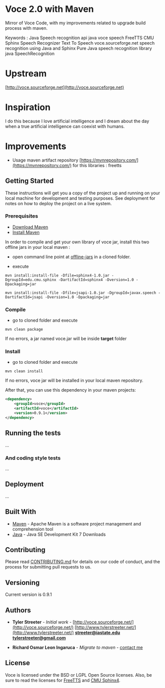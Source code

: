 # Voce 2.0 with Maven

Mirror of Voce Code, with my improvements related to upgrade build process with maven. 

Keywords : Java Speech recognition api java voce speech FreeTTS CMU Sphinx Speech Recognizer Text To Speech voce.sourceforge.net speech recognition using Java and Sphinx Pure Java speech recognition library java SpeechRecognition 

# Upstream 

[http://voce.sourceforge.net](http://voce.sourceforge.net)

# Inspiration

I do this because I love artificial intelligence and I dream about the day when a true artificial intelligence can coexist with humans.

# Improvements

* Usage maven artifact repository [https://mvnrepository.com/](https://mvnrepository.com/) for this libraries : freetts

## Getting Started

These instructions will get you a copy of the project up and running on your local machine for development and testing purposes. See deployment for notes on how to deploy the project on a live system.

### Prerequisites

- [Download Maven](http://maven.apache.org/download.cgi)
- [Install Maven](http://maven.apache.org/install.html)

In order to compile and get your own library of voce jar, install this two offline jars in your local maven :

- open command line point at [offline-jars](https://github.com/jrichardsz/voce/tree/master/offline-jars) in a cloned folder.

- execute


```
mvn install:install-file -Dfile=sphinx4-1.0.jar -DgroupId=edu.cmu.sphinx -DartifactId=sphinx4 -Dversion=1.0 -Dpackaging=jar

mvn install:install-file -Dfile=jsapi-1.0.jar -DgroupId=javax.speech -DartifactId=jsapi -Dversion=1.0 -Dpackaging=jar

```

### Compile

- go to cloned folder and execute

```
mvn clean package
```

If no errors, a jar named voce.jar will be inside **target** folder

### Install

- go to cloned folder and execute

```
mvn clean install
```

If no errors, voce jar will be installed in your local maven repository.

After that, you can use this dependency in your maven projects:

```xml
<dependency>
	<groupId>voce</groupId>
	<artifactId>voce</artifactId>
	<version>0.9.1</version>
</dependency>
```


## Running the tests

...


### And coding style tests

...


## Deployment

...

## Built With

* [Maven](https://www.apache.org/) - Apache Maven is a software project management and comprehension tool
* [Java](http://www.oracle.com/technetwork/java/javase/downloads/jdk7-downloads-1880260.html) - Java SE Development Kit 7 Downloads

## Contributing

Please read [CONTRIBUTING.md](https://gist.github.com/PurpleBooth/b24679402957c63ec426) for details on our code of conduct, and the process for submitting pull requests to us.

## Versioning

Current version is 0.9.1

## Authors

* **Tyler Streeter** - *Initial work* - [http://voce.sourceforge.net/](http://voce.sourceforge.net/) [http://www.tylerstreeter.net/](http://www.tylerstreeter.net/) **streeter@iastate.edu** **tylerstreeter@gmail.com**

* **Richard Osmar Leon Ingaruca** - *Migrate to maven* - [contact me](http://jrichardsz.weebly.com/contact.html)

## License

Voce is licensed under the BSD or LGPL Open Source licenses.  Also, be sure to read the licenses for [FreeTTS](http://freetts.sourceforge.net/docs/index.php) and [CMU Sphinx4](http://cmusphinx.sourceforge.net/wiki/tutorialsphinx4).

